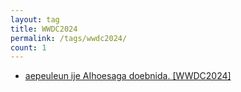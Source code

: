 ```yaml
---
layout: tag
title: WWDC2024
permalink: /tags/wwdc2024/
count: 1
---
```


- [aepeuleun ije AIhoesaga doebnida. [WWDC2024]](https://ki-sung.github.io/news/news15/)
